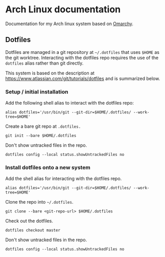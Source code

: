 # Arch Linux documentation

Documentation for my Arch linux system based on [Omarchy](https://manuals.omamix.org/2/the-omarchy-manual).

## Dotfiles

Dotfiles are managed in a git repository at `~/.dotfiles` that uses `$HOME` as the git worktree. Interacting with the dotfiles repo requires the use of the `dotfiles` alias rather than git directly.

This system is based on the description at https://www.atlassian.com/git/tutorials/dotfiles and is summarized below. 

### Setup / initial installation

Add the following shell alias to interact with the dotfiles repo:

```
alias dotfiles='/usr/bin/git --git-dir=$HOME/.dotfiles/ --work-tree=$HOME'
```

Create a bare git repo at `.dotfiles.`

```
git init --bare $HOME/.dotfiles
```

Don't show untracked files in the repo.

```
dotfiles config --local status.showUntrackedFiles no
```

### Install dotfiles onto a new system

Add the shell alias for interacting with the dotfiles repo.

```
alias dotfiles='/usr/bin/git --git-dir=$HOME/.dotfiles/ --work-tree=$HOME'
```

Clone the repo into `~/.dotfiles`.

```
git clone --bare <git-repo-url> $HOME/.dotfiles
```

Check out the dotfiles.

```
dotfiles checkout master
```

Don't show untracked files in the repo.

```
dotfiles config --local status.showUntrackedFiles no
```
